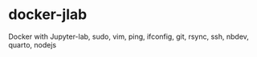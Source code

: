# docker-jlab
Docker with Jupyter-lab, sudo, vim, ping, ifconfig, git, rsync, ssh, nbdev, quarto, nodejs
